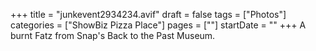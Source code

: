 +++
title = "junkevent2934234.avif"
draft = false
tags = ["Photos"]
categories = ["ShowBiz Pizza Place"]
pages = [""]
startDate = ""
+++
A burnt Fatz from Snap's Back to the Past Museum.
